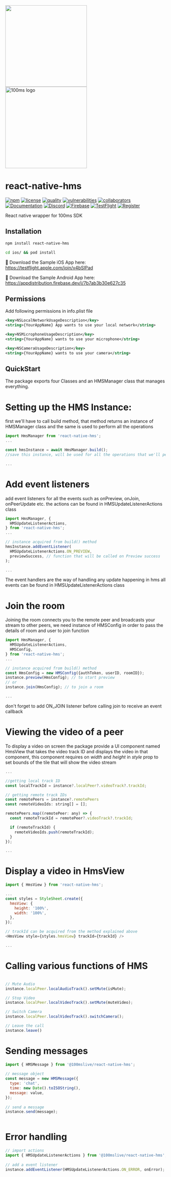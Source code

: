 <a href="https://100ms.live/">
<img src="https://github.com/100mslive/100ms-react-native/blob/main/100ms.gif" height=256/> 
<img src="https://github.com/100mslive/100ms-react-native/blob/main/100ms.svg" title="100ms logo" float=center height=256>
</a>

# react-native-hms
[![npm](https://img.shields.io/npm/v/@100mslive/react-native-hms)](https://www.npmjs.com/package/@100mslive/react-native-hms)
[![license](https://img.shields.io/npm/l/@100mslive/react-native-hms)](https://www.100ms.live/)
[![quality](https://img.shields.io/npms-io/quality-score/@100mslive/react-native-hms)](https://www.npmjs.com/package/@100mslive/react-native-hms)
[![vulnerabilities](https://img.shields.io/snyk/vulnerabilities/npm/@100mslive/react-native-hms)](https://www.npmjs.com/package/@100mslive/react-native-hms)
[![collaborators](https://img.shields.io/npm/collaborators/@100mslive/react-native-hms)](https://www.npmjs.com/package/@100mslive/react-native-hms)
[![Documentation](https://img.shields.io/badge/Read-Documentation-blue)](https://docs.100ms.live/)
[![Discord](https://img.shields.io/badge/Community-Join%20on%20Discord-blue)](https://discord.com/invite/kGdmszyzq2)
[![Firebase](https://img.shields.io/badge/Download%20Android-Firebase-green)](https://appdistribution.firebase.dev/i/7b7ab3b30e627c35)
[![TestFlight](https://img.shields.io/badge/Download%20iOS-TestFlight-blue)](https://testflight.apple.com/join/v4bSIPad)
[![Register](https://img.shields.io/badge/Contact-Know%20More-blue)](https://dashboard.100ms.live/register)

React native wrapper for 100ms SDK

## Installation

```sh
npm install react-native-hms

cd ios/ && pod install
```

📲 Download the Sample iOS App here: https://testflight.apple.com/join/v4bSIPad

🤖 Download the Sample Android App here: https://appdistribution.firebase.dev/i/7b7ab3b30e627c35


## Permissions
Add following permissions in info.plist file
```xml
<key>NSLocalNetworkUsageDescription</key>
<string>{YourAppName} App wants to use your local network</string>

<key>NSMicrophoneUsageDescription</key>
<string>{YourAppName} wants to use your microphone</string>

<key>NSCameraUsageDescription</key>
<string>{YourAppName} wants to use your camera</string>

```


## QuickStart
The package exports four Classes and an HMSManager class that manages everything.

# Setting up the HMS Instance:
first we'll have to call build method, that method returns an instance of HMSManager class and the same is used to perform all the operations
```js
import HmsManager from 'react-native-hms';
...

const hmsInstance = await HmsManager.build();
//save this instance, will be used for all the operations that we'll perform

...
```

# Add event listeners
add event listeners for all the events such as onPreview, onJoin, onPeerUpdate etc. the actions can be found in HMSUpdateListenerActions class
```js
import HmsManager, {
  HMSUpdateListenerActions,
} from 'react-native-hms';
...

// instance acquired from build() method
hmsInstance.addEventListener(
  HMSUpdateListenerActions.ON_PREVIEW,
  previewSuccess, // function that will be called on Preview success
);

...
```
The event handlers are the way of handling any update happening in hms all events can be found in HMSUpdateListenerActions class


# Join the room
Joining the room connects you to the remote peer and broadcasts your stream to other peers, we need instance of HMSConfig in order to pass the details of room and user to join function
```js
import HmsManager, {
  HMSUpdateListenerActions,
  HMSConfig,
} from 'react-native-hms';
...

// instance acquired from build() method
const HmsConfig = new HMSConfig({authToken, userID, roomID});
instance.preview(HmsConfig); // to start preview
// or 
instance.join(HmsConfig); // to join a room

...
```
don't forget to add ON_JOIN listener before calling join to receive an event callback

# Viewing the video of a peer
To display a video on screen the package provide a UI component named HmsView that takes the video track ID and displays the video in that component, this component requires on *width* and *height* in *style* prop to set bounds of the tile that will show the video stream
```js
...

//getting local track ID
const localTrackId = instance?.localPeer?.videoTrack?.trackId;

// getting remote track IDs
const remotePeers = instance?.remotePeers
const remoteVideoIds: string[] = [];

remotePeers.map((remotePeer: any) => {
  const remoteTrackId = remotePeer?.videoTrack?.trackId;

  if (remoteTrackId) {
    remoteVideoIds.push(remoteTrackId);
  }
});

...
```

# Display a video in HmsView
```js
import { HmsView } from 'react-native-hms';

...
const styles = StyleSheet.create({
  hmsView: {
    height: '100%',
    width: '100%',
  },
});

// trackId can be acquired from the method explained above
<HmsView style={styles.hmsView} trackId={trackId} />

...
```

# Calling various functions of HMS
```js

// Mute Audio
instance.localPeer.localAudioTrack().setMute(isMute);

// Stop Video
instance.localPeer.localVideoTrack().setMute(muteVideo);

// Switch Camera
instance.localPeer.localVideoTrack().switchCamera();

// Leave the call
instance.leave()

```

# Sending messages
```js
import { HMSMessage } from '@100mslive/react-native-hms';
  
// message object
const message = new HMSMessage({
  type: 'chat',
  time: new Date().toISOString(),
  message: value,
});
  
// send a message
instance.send(message);
  
```
  
# Error handling
```js
// import actions
import { HMSUpdateListenerActions } from '@100mslive/react-native-hms';
  
// add a event listener
instance.addEventListener(HMSUpdateListenerActions.ON_ERROR, onError);
  
```

